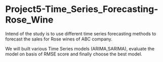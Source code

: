 # Project5-Time_Series_Forecasting-Rose_Wine
Intend of the study is to use different time series forecasting methods to forecast the sales for Rose wines of ABC company.

We will built various Time Series models (ARIMA,SARIMA), evaluate the model on basis of RMSE score and finally choose the best model.
